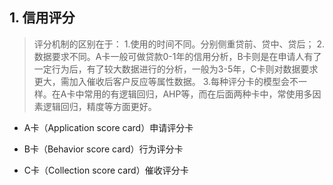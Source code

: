 ## 1. 信用评分
> 评分机制的区别在于：
1.使用的时间不同。分别侧重贷前、贷中、贷后；
2.数据要求不同。A卡一般可做贷款0-1年的信用分析，B卡则是在申请人有了一定行为后，有了较大数据进行的分析，一般为3-5年，C卡则对数据要求更大，需加入催收后客户反应等属性数据。
3.每种评分卡的模型会不一样。在A卡中常用的有逻辑回归，AHP等，而在后面两种卡中，常使用多因素逻辑回归，精度等方面更好。

- A卡（Application score card）申请评分卡

- B卡（Behavior score card）行为评分卡

- C卡（Collection score card）催收评分卡
